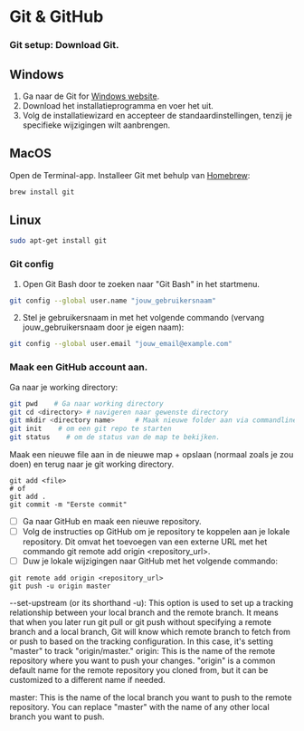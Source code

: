 # Git & GitHub

### Git setup: Download Git.
## Windows
1. Ga naar de Git for [Windows website](https://gitforwindows.org/).
2. Download het installatieprogramma en voer het uit.
3. Volg de installatiewizard en accepteer de standaardinstellingen, tenzij je specifieke wijzigingen wilt aanbrengen.

## MacOS
Open de Terminal-app.
Installeer Git met behulp van [Homebrew](https://brew.sh/):

```sh
brew install git
```

## Linux

```sh
sudo apt-get install git
```

### Git config
1. Open Git Bash door te zoeken naar "Git Bash" in het startmenu.
```sh
git config --global user.name "jouw_gebruikersnaam"
```
2. Stel je gebruikersnaam in met het volgende commando (vervang jouw_gebruikersnaam door je eigen naam):
```sh
git config --global user.email "jouw_email@example.com"
```

### Maak een GitHub account aan.




Ga naar je working directory:
```sh
git pwd    # Ga naar working directory
git cd <directory> # navigeren naar gewenste directory
git mkdir <directory name>     # Maak nieuwe folder aan via commandline of via filemanager
git init    # om een git repo te starten
git status    # om de status van de map te bekijken.
```

Maak een nieuwe file aan in de nieuwe map + opslaan (normaal zoals je zou doen)
en terug naar je git working directory.
```
git add <file>
# of
git add .
git commit -m "Eerste commit"
```
- [ ] Ga naar GitHub en maak een nieuwe repository.
- [ ] Volg de instructies op GitHub om je repository te koppelen aan je lokale repository. Dit omvat het toevoegen van een externe URL met het commando git remote add origin <repository_url>.
- [ ] Duw je lokale wijzigingen naar GitHub met het volgende commando:

```
git remote add origin <repository_url>
git push -u origin master

```

--set-upstream (or its shorthand -u): This option is used to set up a tracking relationship between your local branch and the remote branch. It means that when you later run git pull or git push without specifying a remote branch and a local branch, Git will know which remote branch to fetch from or push to based on the tracking configuration. In this case, it's setting "master" to track "origin/master."
origin: This is the name of the remote repository where you want to push your changes. "origin" is a common default name for the remote repository you cloned from, but it can be customized to a different name if needed.

master: This is the name of the local branch you want to push to the remote repository. You can replace "master" with the name of any other local branch you want to push.


